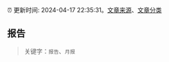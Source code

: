 :alarm_clock: 更新时间: 2024-04-17 22:35:31。[文章来源](/README.md)、[文章分类](/TAGS.md)

## 报告


> 关键字：`报告`、`月报`



